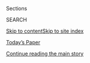<div id="app">

<div>

<div class="NYTAppHideMasthead css-1r6wvpq e1suatyy0">

<div class="section css-ui9rw0 e1suatyy2">

<div class="css-eph4ug er09x8g0">

<div class="css-6n7j50">

</div>

<span class="css-1dv1kvn">Sections</span>

<div class="css-10488qs">

<span class="css-1dv1kvn">SEARCH</span>

</div>

[Skip to content](#site-content)[Skip to site
index](#site-index)

</div>

<div class="css-10698na e1huz5gh0">

</div>

</div>

<div id="masthead-bar-one" class="section hasLinks css-15hmgas e1csuq9d3">

<div class="css-uqyvli e1csuq9d0">

</div>

<div class="css-1uqjmks e1csuq9d1">

</div>

<div class="css-9e9ivx">

[](https://myaccount.nytimes3xbfgragh.onion/auth/login?response_type=cookie&client_id=vi)

</div>

<div class="css-1bvtpon e1csuq9d2">

[Today’s Paper](https://www.nytimes3xbfgragh.onion/section/todayspaper)

</div>

</div>

</div>

</div>

<div data-aria-hidden="false">

<div id="site-content" data-role="main">

<div id="top-wrapper" class="css-15p45cc eaca97t0" type="top">

<div id="top-slug" class="css-19x0jxb eaca97t1" hidden="">

Advertisement

</div>

[Continue reading the main
story](#after-top)

<div class="ad top-wrapper" style="text-align:center;height:100%;display:block;min-height:90px">

<div id="top" class="place-ad" data-position="top" data-size-key="top">

</div>

</div>

<div id="after-top">

</div>

</div>

<div id="byline" class="section css-15h4p1b e9abtgs0">

<div class="css-1j21atc e1svk9qx1">

<div class="css-nfcc9b e1svk9qx3">

<div class="css-cnx41t">

![Portrait of Larry
Buchanan](https://static01.graylady3jvrrxbe.onion/images/2018/10/02/multimedia/author-larry-buchanan/author-larry-buchanan-thumbLarge.png)

</div>

<div class="css-vl9dhg e1svk9qx5">

<div class="css-1nrhkj6 e1svk9qx6">

# Larry Buchanan

</div>

## <span></span>

Larry Buchanan is a graphics editor and also writes, reports, makes
charts and flies drones. He joined The Times in 2013 and previously made
interactive graphics for The New Yorker. Before that, he lived in a log
cabin in Indiana.

</div>

</div>

</div>

<div>

<div id="mid1-wrapper" class="css-1mn4oms eaca97t0" type="rank">

<div id="mid1-slug" class="css-1tag3rd eaca97t1">

Advertisement

</div>

[Continue reading the main
story](#after-mid1)

<div id="mid1" class="ad mid1-wrapper" style="text-align:center;height:100%;display:block">

</div>

<div id="after-mid1">

</div>

</div>

</div>

<div class="css-185go5a e1o5byef0">

<div class="css-15cbhtu">

  - [Latest](#stream-panel)
  - <span class="css-6n7j50">Search</span>
    <div class="control">
    <div class="label-container css-1dv1kvn">
    Search
    </div>
    <div class="css-wm4t3d">
    **<span id="clear-search-input" class="css-1dv1kvn">Clear this text
    input</span>
    </div>
    </div>
    <span class="css-1iovbfw"></span>

<div id="stream-panel" class="section css-8msx5b e1jz0cab1">

<div class="css-13mho3u">

1.  
    
    <div class="css-1cp3ece">
    
    <div class="css-1l4spti">
    
    [](/interactive/2020/07/14/nyregion/nypd-george-floyd-protests.html)
    
    <div class="css-79elbk">
    
    ![](https://static01.graylady3jvrrxbe.onion/images/2020/07/17/nyregion/nypd-protest-force-1594677753223-print/nypd-protest-force-1594677753223-thumbWide.jpg?quality=75&auto=webp&disable=upscale)
    
    </div>
    
    ## N.Y.P.D. Says It Used Restraint During Protests. Here’s What the Videos Show.
    
    Police officials say there were “isolated cases” of inappropriate
    force. But 64 videos show many attacks on protesters that appear
    unwarranted.
    
    <div class="css-1nqbnmb ea5icrr0">
    
    By <span class="css-1n7hynb">Allison McCann, Blacki Migliozzi, Andy
    Newman, Larry Buchanan <span>and</span> Aaron
    Byrd</span>
    
    </div>
    
    </div>
    
    <div class="css-1lc2l26 e1xfvim33">
    
    </div>
    
    </div>

2.  
    
    <div class="css-1cp3ece">
    
    <div class="css-1l4spti">
    
    [](/interactive/2020/07/03/us/george-floyd-protests-crowd-size.html)
    
    <div class="css-79elbk">
    
    ![](https://static01.graylady3jvrrxbe.onion/images/2020/07/02/us/george-floyd-protests-crowd-size-promo-1593723475595/george-floyd-protests-crowd-size-promo-1593723475595-thumbWide.png?quality=75&auto=webp&disable=upscale)
    
    </div>
    
    ## Black Lives Matter May Be the Largest Movement in U.S. History
    
    Recent polls suggest that about 15 million to 26 million people in
    the U.S. have participated in recent protests.
    
    <div class="css-1nqbnmb ea5icrr0">
    
    By <span class="css-1n7hynb">Larry Buchanan, Quoctrung Bui
    <span>and</span> Jugal K.
    Patel</span>
    
    </div>
    
    </div>
    
    <div class="css-1lc2l26 e1xfvim33">
    
    </div>
    
    </div>

3.  
    
    <div class="css-1cp3ece">
    
    <div class="css-1l4spti">
    
    [](/interactive/2020/06/08/us/meat-processing-plants-coronavirus.html)
    
    <div class="css-79elbk">
    
    ![](https://static01.graylady3jvrrxbe.onion/images/2020/06/08/us/scoop-meat-processing-covid-threeByTwoLargeAt2X/scoop-meat-processing-covid-threeByTwoLargeAt2X-thumbWide.png?quality=75&auto=webp&disable=upscale)
    
    </div>
    
    ## Take a Look at How Covid-19 Is Changing Meatpacking Plants
    
    See how workers stand shoulder to shoulder to provide Americans with
    affordable meat. As plants reopen, the coronavirus remains a threat.
    
    <div class="css-1nqbnmb ea5icrr0">
    
    By <span class="css-1n7hynb">Yuliya Parshina-Kottas, Larry Buchanan,
    Aliza Aufrichtig <span>and</span> Michael
    Corkery</span>
    
    </div>
    
    </div>
    
    <div class="css-1lc2l26 e1xfvim33">
    
    </div>
    
    </div>

4.  
    
    <div class="css-1cp3ece">
    
    <div class="css-1l4spti">
    
    [](/interactive/2020/06/07/us/george-floyd-protest-aerial-photos.html)
    
    <div class="css-79elbk">
    
    ![](https://static01.graylady3jvrrxbe.onion/images/2020/06/07/autossell/cover/cover-thumbWide-v3.jpg?quality=75&auto=webp&disable=upscale)
    
    </div>
    
    ## Bird’s Eye View of Protests Across the U.S. and Around the World
    
    Images from Saturday, June 6, show the scale of the protests against
    police brutality and racism, following the death of George Floyd.
    
    <div class="css-1nqbnmb ea5icrr0">
    
    By <span class="css-1n7hynb">Larry Buchanan, Alicia Parlapiano,
    Yuliya Parshina-Kottas, Karthik Patanjali, Bedel Saget, Anjali
    Singhvi, Jin Wu <span>and</span> Karen
    Yourish</span>
    
    </div>
    
    </div>
    
    <div class="css-1lc2l26 e1xfvim33">
    
    </div>
    
    </div>

5.  
    
    <div class="css-1cp3ece">
    
    <div class="css-1l4spti">
    
    [](/interactive/2020/05/27/sunday-review/coronavirus-effects.html)
    
    <div class="css-79elbk">
    
    ![](https://static01.graylady3jvrrxbe.onion/images/2020/05/26/us/up-and-down-promo-1590517543293/up-and-down-promo-1590517543293-thumbWide.jpg?quality=75&auto=webp&disable=upscale)
    
    </div>
    
    ## 54 Ways Coronavirus Has Changed Our World
    
    Looking at a pandemic’s ups and downs.
    
    <div class="css-1nqbnmb ea5icrr0">
    
    By <span class="css-1n7hynb">Larry
    Buchanan</span>
    
    </div>
    
    </div>
    
    <div class="css-1lc2l26 e1xfvim33">
    
    </div>
    
    </div>

6.  
    
    <div class="css-1cp3ece">
    
    <div class="css-1l4spti">
    
    [](/es/2020/05/26/espanol/mundo/100000-victimas-covid-estados-unidos.html)
    
    <div class="css-79elbk">
    
    ![](https://static01.graylady3jvrrxbe.onion/images/2020/05/23/arts/us-obits-social/us-obits-social-thumbWide-v5.jpg?quality=75&auto=webp&disable=upscale)
    
    </div>
    
    ## Una pérdida incalculable
    
    Estados Unidos alcanza en mayo un hito nefasto en el brote de
    coronavirus. Cada nombre representa una de las 100.000 vidas que se
    han perdido. Pero un recuento se queda corto. Estos recuerdos,
    reunidos de obituarios y esquelas de todo el país, nos ayudan a
    estimar lo que se ha perdido.
    
    <div class="css-1nqbnmb ea5icrr0">
    
    By <span class="css-1n7hynb">Dan Barry, Larry Buchanan, Clinton
    Cargill, Annie Daniel, Alain Delaquérière, Lazaro Gamio, Gabriel
    Gianordoli, Richard Harris, Barbara Harvey, John Haskins, Jon Huang,
    Simone Landon, Juliette Love, Grace Maalouf, Alex Matthews, Farah
    Mohamed, Steven Moity, Destinée-Charisse Royal, Matt Ruby
    <span>and</span> Eden Weingart</span>
    
    </div>
    
    <div class="css-185051n">
    
    [Read in
    English](https://www.nytimes3xbfgragh.onion/interactive/2020/05/24/us/us-coronavirus-deaths-100000.html "Read in English")
    
    </div>
    
    </div>
    
    <div class="css-1lc2l26 e1xfvim33">
    
    </div>
    
    </div>

7.  
    
    <div class="css-1cp3ece">
    
    <div class="css-1l4spti">
    
    [](/interactive/2020/05/24/us/us-coronavirus-deaths-100000.html)
    
    <div class="css-79elbk">
    
    ![](https://static01.graylady3jvrrxbe.onion/images/2020/05/23/arts/us-obits-social/us-obits-social-thumbWide-v5.jpg?quality=75&auto=webp&disable=upscale)
    
    </div>
    
    ## Remembering the 100,000 Lives Lost to Coronavirus in America
    
    As the U.S. reached a grim milestone in the outbreak, The New York
    Times gathered names of the dead and memories of their lives from
    obituaries across the country.
    
    <div class="css-1nqbnmb ea5icrr0">
    
    By <span class="css-1n7hynb">Dan Barry, Larry Buchanan, Clinton
    Cargill, Annie Daniel, Alain Delaquérière, Lazaro Gamio, Gabriel
    Gianordoli, Richard Harris, Barbara Harvey, John Haskins, Jon Huang,
    Simone Landon, Juliette Love, Grace Maalouf, Alex Matthews, Farah
    Mohamed, Steven Moity, Destinée-Charisse Royal, Matt Ruby
    <span>and</span> Eden
    Weingart</span>
    
    </div>
    
    </div>
    
    <div class="css-1lc2l26 e1xfvim33">
    
    </div>
    
    </div>

8.  
    
    <div class="css-1cp3ece">
    
    <div class="css-1l4spti">
    
    [](/interactive/2020/05/08/health/coronavirus-covid-lungs-ventilators.html)
    
    <div class="css-79elbk">
    
    ![](https://static01.graylady3jvrrxbe.onion/images/2020/05/05/us/coronavirus-covid-lungs-ventilators-promo-1588702292896/coronavirus-covid-lungs-ventilators-promo-1588702292896-thumbWide-v2.png?quality=75&auto=webp&disable=upscale)
    
    </div>
    
    ## In the Fight to Treat Coronavirus, Your Lungs Are a Battlefield
    
    Both the human lung and a critical care ventilator are complicated
    pieces of machinery. We opened them up to show you how the
    coronavirus has changed what we thought we knew.
    
    <div class="css-1nqbnmb ea5icrr0">
    
    By <span class="css-1n7hynb">Mika Gröndahl, Andrew Jacobs
    <span>and</span> Larry
    Buchanan</span>
    
    </div>
    
    </div>
    
    <div class="css-1lc2l26 e1xfvim33">
    
    </div>
    
    </div>

9.  
    
    <div class="css-1cp3ece">
    
    <div class="css-1l4spti">
    
    [](/interactive/2020/04/01/nyregion/nyc-coronavirus-cases-map.html)
    
    <div class="css-79elbk">
    
    ![](https://static01.graylady3jvrrxbe.onion/images/2020/04/01/us/nyc-coronavirus-cases-map-promo-1585772366277/nyc-coronavirus-cases-map-promo-1585772366277-thumbWide-v4.png?quality=75&auto=webp&disable=upscale)
    
    </div>
    
    ## A Month of Coronavirus in New York City: See the Hardest-Hit Areas
    
    New data released by the city shows that lower-income neighborhoods
    have been most affected by the virus.
    
    <div class="css-1nqbnmb ea5icrr0">
    
    By <span class="css-1n7hynb">Larry Buchanan, Jugal K. Patel, Brian
    M. Rosenthal <span>and</span> Anjali
    Singhvi</span>
    
    </div>
    
    </div>
    
    <div class="css-1lc2l26 e1xfvim33">
    
    </div>
    
    </div>

10. 
    
    <div class="css-1cp3ece">
    
    <div class="css-1l4spti">
    
    [](/interactive/2020/03/20/us/coronavirus-model-us-outbreak.html)
    
    <div class="css-79elbk">
    
    ![](https://static01.graylady3jvrrxbe.onion/images/2020/03/20/reader-center/infection-poster-image/infection-poster-image-thumbWide.jpg?quality=75&auto=webp&disable=upscale)
    
    </div>
    
    ## Coronavirus Could Overwhelm U.S. Without Urgent Action, Estimates Say
    
    Immediate steps to limit social contact in parts of the United
    States where few cases have been identified are needed to slow the
    outbreak, a model suggests.
    
    <div class="css-1nqbnmb ea5icrr0">
    
    By <span class="css-1n7hynb">James Glanz, Lauren Leatherby, Matthew
    Bloch, Mitch Smith, Larry Buchanan, Jin Wu <span>and</span> Nicholas
    Bogel-Burroughs</span>
    
    </div>
    
    </div>
    
    <div class="css-1lc2l26 e1xfvim33">
    
    </div>
    
    </div>

<div class="css-13mho3u">

<div class="css-1t62hi8">

<div class="css-1stvaey">

Show
More

<div>

<div style="border:0;clip:rect(0 0 0 0);height:1px;margin:-1px;overflow:hidden;white-space:nowrap;padding:0;width:1px;position:absolute" data-role="log" data-aria-live="assertive">

</div>

<div style="border:0;clip:rect(0 0 0 0);height:1px;margin:-1px;overflow:hidden;white-space:nowrap;padding:0;width:1px;position:absolute" data-role="log" data-aria-live="assertive">

</div>

<div style="border:0;clip:rect(0 0 0 0);height:1px;margin:-1px;overflow:hidden;white-space:nowrap;padding:0;width:1px;position:absolute" data-role="log" data-aria-live="polite">

</div>

<div style="border:0;clip:rect(0 0 0 0);height:1px;margin:-1px;overflow:hidden;white-space:nowrap;padding:0;width:1px;position:absolute" data-role="log" data-aria-live="polite">

</div>

</div>

</div>

</div>

</div>

</div>

<div class="css-g6hk37 supplemental">

<div id="mid2-wrapper" class="css-10wkyv7 eaca97t0" type="lede">

<div id="mid2-slug" class="css-1tag3rd eaca97t1">

Advertisement

</div>

[Continue reading the main
story](#after-mid2)

<div id="mid2" class="ad mid2-wrapper" style="text-align:center;height:100%;display:block;min-height:250px">

</div>

<div id="after-mid2">

</div>

</div>

## Follow Elsewhere

<div class="module-body">

  - [**<span data-aria-hidden="true">larrybuch</span><span class="css-1dv1kvn">facebook
    page for
    larrybuch</span>](https://www.facebookcorewwwi.onion/larrybuch)
  - [**<span data-aria-hidden="true">larrybuch</span><span class="css-1dv1kvn">twitter
    page for larrybuch</span>](https://twitter.com/larrybuch)

</div>

</div>

</div>

</div>

</div>

</div>

</div>

## Site Index

<div>

</div>

## Site Information Navigation

  - [© <span>2020</span> <span>The New York Times
    Company</span>](https://help.nytimes3xbfgragh.onion/hc/en-us/articles/115014792127-Copyright-notice)

<!-- end list -->

  - [NYTCo](https://www.nytco.com/)
  - [Contact
    Us](https://help.nytimes3xbfgragh.onion/hc/en-us/articles/115015385887-Contact-Us)
  - [Work with us](https://www.nytco.com/careers/)
  - [Advertise](https://nytmediakit.com/)
  - [T Brand Studio](http://www.tbrandstudio.com/)
  - [Your Ad
    Choices](https://www.nytimes3xbfgragh.onion/privacy/cookie-policy#how-do-i-manage-trackers)
  - [Privacy](https://www.nytimes3xbfgragh.onion/privacy)
  - [Terms of
    Service](https://help.nytimes3xbfgragh.onion/hc/en-us/articles/115014893428-Terms-of-service)
  - [Terms of
    Sale](https://help.nytimes3xbfgragh.onion/hc/en-us/articles/115014893968-Terms-of-sale)
  - [Site
    Map](https://spiderbites.nytimes3xbfgragh.onion)
  - [Help](https://help.nytimes3xbfgragh.onion/hc/en-us)
  - [Subscriptions](https://www.nytimes3xbfgragh.onion/subscription?campaignId=37WXW)

</div>

</div>
